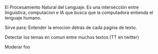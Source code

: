 El Procesamiento Natural del Lenguaje. Es una intersección entre linguistica, computacion e IA que busca que la computadora entienda el lenguaje humano.

Sirve para: 
Entender la emocion detrás de cada pagina de texto.

Detectar los temas en comun entre muchos textos (TT en twitter)

Moderar foo